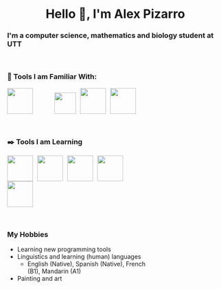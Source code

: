 <h1 align="center">Hello 👋, I'm Alex Pizarro</h1>
<h3 align="left">I'm a computer science, mathematics and biology student at UTT</h3>

<br>

### 🚀 Tools I am Familiar With:
<img src="https://upload.wikimedia.org/wikipedia/en/thumb/3/30/Java_programming_language_logo.svg/320px-Java_programming_language_logo.svg.png" height="60" style="margin-right: 50px;" /><img src="https://upload.wikimedia.org/wikipedia/commons/8/87/Sql_data_base_with_logo.png" height="50" style="margin-right: 10px;" /><img src="https://upload.wikimedia.org/wikipedia/commons/thumb/6/61/HTML5_logo_and_wordmark.svg/640px-HTML5_logo_and_wordmark.svg.png" height="60" style="margin-right: 10px;" /><img src="https://upload.wikimedia.org/wikipedia/commons/thumb/d/d5/CSS3_logo_and_wordmark.svg/1200px-CSS3_logo_and_wordmark.svg.png" height="60" style="margin-right: 10px;" />

<img src="https://i.pinimg.com/originals/06/60/ef/0660efe82fa3da42ed56eef013171835.gif" align="right" width="250" style="margin-left: -90px; margin-top: 20000px;">

<br>

### ✒️ Tools I am Learning 
<img src="https://upload.wikimedia.org/wikipedia/commons/thumb/c/c3/Python-logo-notext.svg/1869px-Python-logo-notext.svg.png" height="60" style="margin-right: 10px;" /><img src="https://upload.wikimedia.org/wikipedia/commons/thumb/6/6a/JavaScript-logo.png/768px-JavaScript-logo.png" height="60" style="margin-right: 10px;" /><img src="https://cdn.icon-icons.com/icons2/2415/PNG/512/react_original_wordmark_logo_icon_146375.png" height="60" style="margin-right: 10px;" /><img src="https://upload.wikimedia.org/wikipedia/commons/thumb/4/4b/Bash_Logo_Colored.svg/2048px-Bash_Logo_Colored.svg.png" height="60" style="margin-right: 10px;" /><img src="https://uxwing.com/wp-content/themes/uxwing/download/brands-and-social-media/perl-programming-language-icon.png" height="60" style="margin-right: 10px;" />



<br>

### My Hobbies 
- Learning new programming tools
- Linguistics and learning (human) languages
  - English (Native), Spanish (Native), French (B1), Mandarin (A1)
- Painting and art 

